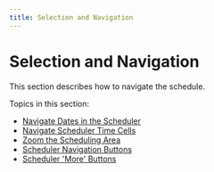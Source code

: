```yaml
---
title: Selection and Navigation
---
```

# Selection and Navigation
This section describes how to navigate the schedule.

Topics in this section:
* [Navigate Dates in the Scheduler](../../../interface-elements-for-desktop/articles/scheduler/selection-and-navigation/navigate-dates-in-the-scheduler.md)
* [Navigate Scheduler Time Cells](../../../interface-elements-for-desktop/articles/scheduler/selection-and-navigation/navigate-scheduler-time-cells.md)
* [Zoom the Scheduling Area](../../../interface-elements-for-desktop/articles/scheduler/layout-customization/zoom-the-scheduling-area.md)
* [Scheduler Navigation Buttons](../../../interface-elements-for-desktop/articles/scheduler/selection-and-navigation/scheduler-navigation-buttons.md)
* [Scheduler 'More' Buttons](../../../interface-elements-for-desktop/articles/scheduler/selection-and-navigation/scheduler-'more'-buttons.md)